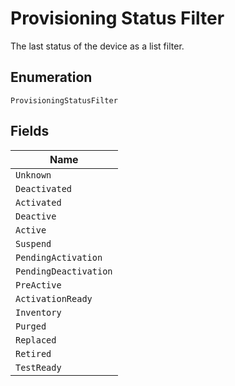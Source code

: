 
# Provisioning Status Filter

The last status of the device as a list filter.

## Enumeration

`ProvisioningStatusFilter`

## Fields

| Name |
|  --- |
| `Unknown` |
| `Deactivated` |
| `Activated` |
| `Deactive` |
| `Active` |
| `Suspend` |
| `PendingActivation` |
| `PendingDeactivation` |
| `PreActive` |
| `ActivationReady` |
| `Inventory` |
| `Purged` |
| `Replaced` |
| `Retired` |
| `TestReady` |

